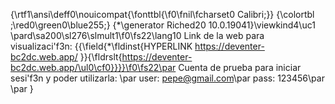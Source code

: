 {\rtf1\ansi\deff0\nouicompat{\fonttbl{\f0\fnil\fcharset0 Calibri;}}
{\colortbl ;\red0\green0\blue255;}
{\*\generator Riched20 10.0.19041}\viewkind4\uc1 
\pard\sa200\sl276\slmult1\f0\fs22\lang10 Link de la web para visualizaci\'f3n: {{\field{\*\fldinst{HYPERLINK https://deventer-bc2dc.web.app/ }}{\fldrslt{https://deventer-bc2dc.web.app/\ul0\cf0}}}}\f0\fs22\par
Cuenta de prueba para iniciar sesi\'f3n y poder utilizarla: \par
user: pepe@gmail.com\par
pass: 123456\par
\par
}
 